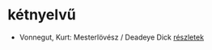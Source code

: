 # kétnyelvű

- Vonnegut, Kurt: Mesterlövész / Deadeye Dick [részletek](_details/%7Bopf.creator%7D.md#id_1131)